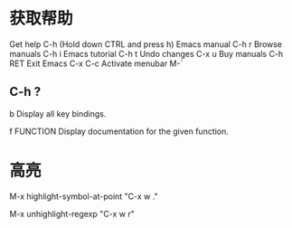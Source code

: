 # 获取帮助

Get help           C-h  (Hold down CTRL and press h)
Emacs manual       C-h r        Browse manuals     C-h i
Emacs tutorial     C-h t        Undo changes       C-x u
Buy manuals        C-h RET      Exit Emacs         C-x C-c
Activate menubar   M-`

## C-h ?

b           Display all key bindings.

f            FUNCTION  Display documentation for the given function.



# 高亮

M-x highlight-symbol-at-point             "C-x w ."

M-x unhighlight-regexp                        "C-x w r"